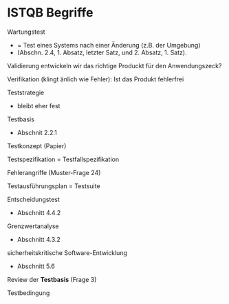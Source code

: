 ISTQB Begriffe
==============

Wartungstest
- = Test eines Systems nach einer Änderung (z.B. der Umgebung)
- (Abschn. 2.4, 1. Absatz, letzter Satz, und 2. Absatz, 1. Satz).


Validierung
	entwickeln wir das richtige Produckt für den Anwendungszeck?

Verifikation
(klingt änlich wie Fehler): Ist das Produkt fehlerfrei

Teststrategie
- bleibt eher fest


Testbasis
- Abschnit 2.2.1

Testkonzept (Papier)

Testspezifikation = Testfallspezifikation

Fehlerangriffe (Muster-Frage 24)

Testausführungsplan = Testsuite

Entscheidungstest
- Abschnitt 4.4.2

Grenzwertanalyse
- Abschnitt 4.3.2

sicherheitskritische Software-Entwicklung
- Abschnitt 5.6



Review der **Testbasis** (Frage 3)

Testbedingung